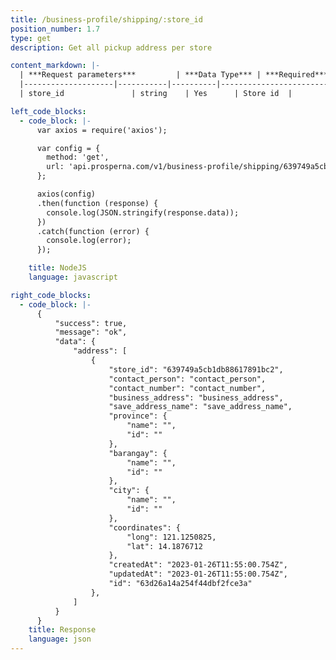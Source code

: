 ```yaml
---
title: /business-profile/shipping/:store_id
position_number: 1.7
type: get
description: Get all pickup address per store

content_markdown: |-
  | ***Request parameters***         | ***Data Type*** | ***Required*** | ***Description*** |
  |--------------------|-----------|----------|------------------------------------|
  | store_id               | string    | Yes      | Store id  |

left_code_blocks:
  - code_block: |-
      var axios = require('axios');

      var config = {
        method: 'get',
        url: 'api.prosperna.com/v1/business-profile/shipping/639749a5cb1db88617891bc2',
      };

      axios(config)
      .then(function (response) {
        console.log(JSON.stringify(response.data));
      })
      .catch(function (error) {
        console.log(error);
      });

    title: NodeJS
    language: javascript

right_code_blocks:
  - code_block: |-
      {
          "success": true,
          "message": "ok",
          "data": {
              "address": [
                  {
                      "store_id": "639749a5cb1db88617891bc2",
                      "contact_person": "contact_person",
                      "contact_number": "contact_number",
                      "business_address": "business_address",
                      "save_address_name": "save_address_name",
                      "province": {
                          "name": "",
                          "id": ""
                      },
                      "barangay": {
                          "name": "",
                          "id": ""
                      },
                      "city": {
                          "name": "",
                          "id": ""
                      },
                      "coordinates": {
                          "long": 121.1250825,
                          "lat": 14.1876712
                      },
                      "createdAt": "2023-01-26T11:55:00.754Z",
                      "updatedAt": "2023-01-26T11:55:00.754Z",
                      "id": "63d26a14a254f44dbf2fce3a"
                  },
              ]
          }
      }
    title: Response
    language: json
---
```

